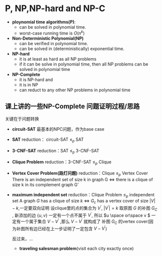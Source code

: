 # P, NP,NP-hard and NP-C
- **ploynomial time algorithms(P)**:
  - can be solved in polynomial time.
  - worst-case running time is $O(n^k)$
- **Non-Deterministic Polynomial(NP)**
  - can be verified in polynomial time. 
  - can be solved in (deterministically) exponential time.
- **NP-hard**
  - it is at least as hard as all NP problems
  - if it can be solve in polynomial time, then all NP problems can be solved in polynomial time
- **NP-Complete**
  - it is NP-hard and
  - it is in NP
  - can reduct to any other NP problems in polynomial time
## 课上讲的一些NP-Complete 问题证明过程/思路
关键在于问题转换
- **circuit-SAT**
  最基本的NPC问题，作为base case
- **SAT**
  reduction： circuit-SAT $\leq _p$ SAT
  
- **3-CNF-SAT**
  reduction：SAT $\leq _p$ 3-CNF-SAT
- **Clique Problem**
  reduction：3-CNF-SAT $\leq _p$ Clique

- **Vertex Cover Problem(路灯问题)**
  reduction：Clique $\leq _p$ Vertex Cover
  There is an independent set of size k in graph G $\iff$ there is a clique of size k in its complement graph G’

- **maximum independent set**
  reduction：Clique Problem $\leq _p$ independent set
  A graph $G$ has a clique of size $k$ $\iff$ $G_c$ has a vertex cover of size $|V| - k$,一定要双向证明
  设clique里的点的集合为 $V^{'}$, $|V^{'}|=k$
  取原图 $G$ 的补图 $G_C$ , 新添加的边 $\{u,v\}$ 一定有一个点不属于 $V^{'}$, 所以 $u \space or\space  v $ 一定有一个属于集合 $V -V^{'}$ ,那么 $V -V^{'}$ 就构成了 补图 $G_C$ 的vertex cover(因为补图所有边已经在上一步证明了一定包含 $V -V^{'}$)

  反过来，...

  - **traveling salesman problem**(visit each city exactly once)